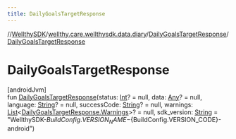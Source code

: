 ```yaml
---
title: DailyGoalsTargetResponse
---
```

//[WellthySDK](../../../index.html)/[wellthy.care.wellthysdk.data.diary](../index.html)/[DailyGoalsTargetResponse](index.html)/[DailyGoalsTargetResponse](-daily-goals-target-response.html)



# DailyGoalsTargetResponse



[androidJvm]\
fun [DailyGoalsTargetResponse](-daily-goals-target-response.html)(status: [Int](https://kotlinlang.org/api/latest/jvm/stdlib/kotlin/-int/index.html)? = null, data: [Any](https://kotlinlang.org/api/latest/jvm/stdlib/kotlin/-any/index.html)? = null, language: [String](https://kotlinlang.org/api/latest/jvm/stdlib/kotlin/-string/index.html)? = null, successCode: [String](https://kotlinlang.org/api/latest/jvm/stdlib/kotlin/-string/index.html)? = null, warnings: [List](https://kotlinlang.org/api/latest/jvm/stdlib/kotlin.collections/-list/index.html)&lt;[DailyGoalsTargetResponse.Warnings](-warnings/index.html)&gt;? = null, sdk_version: [String](https://kotlinlang.org/api/latest/jvm/stdlib/kotlin/-string/index.html) = "WellthySDK-${BuildConfig.VERSION_NAME}-${BuildConfig.VERSION_CODE}-android")




